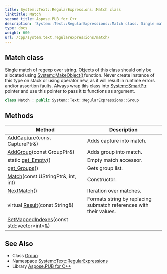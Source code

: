 ```yaml
---
title: System::Text::RegularExpressions::Match class
linktitle: Match
second_title: Aspose.PUB for C++
description: 'System::Text::RegularExpressions::Match class. Single match of regexp over string. Objects of this class should only be allocated using System::MakeObject() function. Never create instance of this type on stack or using operator new, as it will result in runtime errors and/or assertion faults. Always wrap this class into System::SmartPtr pointer and use this pointer to pass it to functions as argument in C++.'
type: docs
weight: 600
url: /cpp/system.text.regularexpressions/match/
---
```

## Match class


[Single](../../system/single/) match of regexp over string. Objects of this class should only be allocated using [System::MakeObject()](../../system/makeobject/) function. Never create instance of this type on stack or using operator new, as it will result in runtime errors and/or assertion faults. Always wrap this class into [System::SmartPtr](../../system/smartptr/) pointer and use this pointer to pass it to functions as argument.

```cpp
class Match : public System::Text::RegularExpressions::Group
```

## Methods

| Method | Description |
| --- | --- |
| [AddCapture](./addcapture/)(const CapturePtr\&) | Adds capture into match. |
| [AddGroup](./addgroup/)(const GroupPtr\&) | Adds group into match. |
| static [get_Empty](./get_empty/)() | Empty match accessor. |
| [get_Groups](./get_groups/)() | Gets group list. |
| [Match](./match/)(const UStringPtr\&, int, int) | Constructor. |
| [NextMatch](./nextmatch/)() | Iteration over matches. |
| virtual [Result](./result/)(const String\&) | Formats string by replacing submatch references with their values. |
| [SetMappedIndexes](./setmappedindexes/)(const std::vector\<int\>\&) |  |
## See Also

* Class [Group](../group/)
* Namespace [System::Text::RegularExpressions](../)
* Library [Aspose.PUB for C++](../../)
